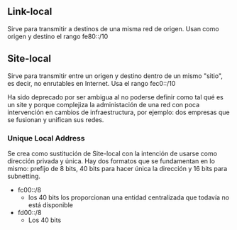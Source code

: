 ## Link-local

Sirve para transmitir a destinos de una misma red de origen. Usan como origen y destino el rango fe80::/10

## Site-local

Sirve para transmitir entre un origen y destino dentro de un mismo "sitio", es decir, no enrutables en Internet. Usa el rango fec0::/10

Ha sido deprecado por ser ambigua al no poderse definir como tal qué es un site y porque complejiza la administación de una red con poca intervención en cambios de infraestructura, por ejemplo: dos empresas que se fusionan y unifican sus redes.

### Unique Local Address

Se crea como sustitución de Site-local con la intención de usarse como dirección privada y única. Hay dos formatos que se fundamentan en lo mismo: prefijo de 8 bits, 40 bits para hacer única la dirección y 16 bits para subnetting.

- fc00::/8
	- los 40 bits los proporcionan una entidad centralizada que todavía no está disponible
- fd00::/8
	- Los 40 bits